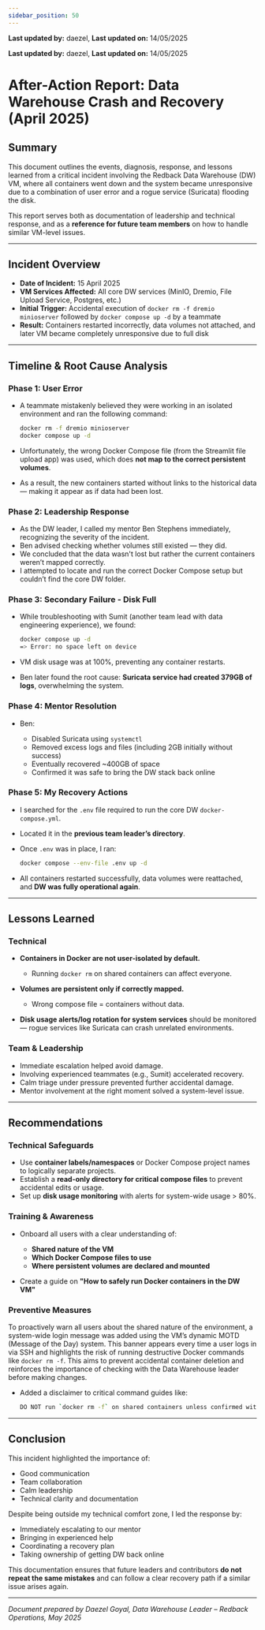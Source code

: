 ```yaml
---
sidebar_position: 50
---
```


**Last updated by:** daezel, **Last updated on:** 14/05/2025


**Last updated by:** daezel, **Last updated on:** 14/05/2025


#  After-Action Report: Data Warehouse Crash and Recovery (April 2025)

##  Summary

This document outlines the events, diagnosis, response, and lessons learned from a critical incident involving the Redback Data Warehouse (DW) VM, where all containers went down and the system became unresponsive due to a combination of user error and a rogue service (Suricata) flooding the disk.

This report serves both as documentation of leadership and technical response, and as a **reference for future team members** on how to handle similar VM-level issues.

---

##  Incident Overview

* **Date of Incident:** 15 April 2025
* **VM Services Affected:** All core DW services (MinIO, Dremio, File Upload Service, Postgres, etc.)
* **Initial Trigger:** Accidental execution of `docker rm -f dremio minioserver` followed by `docker compose up -d` by a teammate
* **Result:** Containers restarted incorrectly, data volumes not attached, and later VM became completely unresponsive due to full disk

---

##  Timeline & Root Cause Analysis

###  Phase 1: User Error

* A teammate mistakenly believed they were working in an isolated environment and ran the following command:

  ```bash
  docker rm -f dremio minioserver
  docker compose up -d
  ```
* Unfortunately, the wrong Docker Compose file (from the Streamlit file upload app) was used, which does **not map to the correct persistent volumes**.
* As a result, the new containers started without links to the historical data — making it appear as if data had been lost.

###  Phase 2: Leadership Response

* As the DW leader, I called my mentor Ben Stephens immediately, recognizing the severity of the incident.
* Ben advised checking whether volumes still existed — they did.
* We concluded that the data wasn't lost but rather the current containers weren’t mapped correctly.
* I attempted to locate and run the correct Docker Compose setup but couldn’t find the core DW folder.

###  Phase 3: Secondary Failure - Disk Full

* While troubleshooting with Sumit (another team lead with data engineering experience), we found:

  ```bash
  docker compose up -d
  => Error: no space left on device
  ```
* VM disk usage was at 100%, preventing any container restarts.
* Ben later found the root cause: **Suricata service had created 379GB of logs**, overwhelming the system.

###  Phase 4: Mentor Resolution

* Ben:

  * Disabled Suricata using `systemctl`
  * Removed excess logs and files (including 2GB initially without success)
  * Eventually recovered \~400GB of space
  * Confirmed it was safe to bring the DW stack back online

###  Phase 5: My Recovery Actions

* I searched for the `.env` file required to run the core DW `docker-compose.yml`.
* Located it in the **previous team leader’s directory**.
* Once `.env` was in place, I ran:

  ```bash
  docker compose --env-file .env up -d
  ```
* All containers restarted successfully, data volumes were reattached, and **DW was fully operational again**.

---

##  Lessons Learned

###  Technical

* **Containers in Docker are not user-isolated by default.**

  * Running `docker rm` on shared containers can affect everyone.
* **Volumes are persistent only if correctly mapped.**

  * Wrong compose file = containers without data.
* **Disk usage alerts/log rotation for system services** should be monitored — rogue services like Suricata can crash unrelated environments.

###  Team & Leadership

* Immediate escalation helped avoid damage.
* Involving experienced teammates (e.g., Sumit) accelerated recovery.
* Calm triage under pressure prevented further accidental damage.
* Mentor involvement at the right moment solved a system-level issue.

---

##  Recommendations

###  Technical Safeguards

* Use **container labels/namespaces** or Docker Compose project names to logically separate projects.
* Establish a **read-only directory for critical compose files** to prevent accidental edits or usage.
* Set up **disk usage monitoring** with alerts for system-wide usage > 80%.

###  Training & Awareness

* Onboard all users with a clear understanding of:

  * **Shared nature of the VM**
  * **Which Docker Compose files to use**
  * **Where persistent volumes are declared and mounted**
* Create a guide on **"How to safely run Docker containers in the DW VM"**

###  Preventive Measures

To proactively warn all users about the shared nature of the environment, a system-wide login message was added using the VM’s dynamic MOTD (Message of the Day) system. This banner appears every time a user logs in via SSH and highlights the risk of running destructive Docker commands like `docker rm -f`. This aims to prevent accidental container deletion and reinforces the importance of checking with the Data Warehouse leader before making changes.

* Added a disclaimer to critical command guides like:

  ```bash
  DO NOT run `docker rm -f` on shared containers unless confirmed with mentor or DW lead.
  ```

---

##  Conclusion

This incident highlighted the importance of:

* Good communication
* Team collaboration
* Calm leadership
* Technical clarity and documentation

Despite being outside my technical comfort zone, I led the response by:

* Immediately escalating to our mentor
* Bringing in experienced help
* Coordinating a recovery plan
* Taking ownership of getting DW back online

This documentation ensures that future leaders and contributors **do not repeat the same mistakes** and can follow a clear recovery path if a similar issue arises again.

---

*Document prepared by Daezel Goyal, Data Warehouse Leader – Redback Operations, May 2025*
